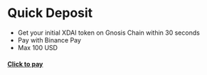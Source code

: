 # Quick Deposit

* Get your initial XDAI token on Gnosis Chain within 30 seconds
* Pay with Binance Pay
* Max 100 USD


#### [Click to pay](https://www.somethingtodo.com/)



